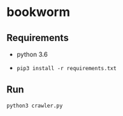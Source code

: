 # bookworm

## Requirements

- python 3.6

- `pip3 install -r requirements.txt`

## Run

```bash
python3 crawler.py
```